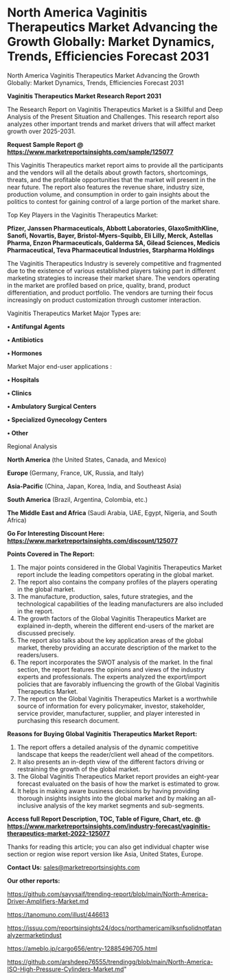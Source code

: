 # North America Vaginitis Therapeutics Market Advancing the Growth Globally: Market Dynamics, Trends, Efficiencies Forecast 2031
North America Vaginitis Therapeutics Market Advancing the Growth Globally: Market Dynamics, Trends, Efficiencies Forecast 2031

<strong>Vaginitis Therapeutics Market Research Report 2031</strong>

The Research Report on Vaginitis Therapeutics Market is a Skillful and Deep Analysis of the Present Situation and Challenges. This research report also analyzes other important trends and market drivers that will affect market growth over 2025-2031.

<strong>Request Sample Report @ <a href=https://www.marketreportsinsights.com/sample/125077>https://www.marketreportsinsights.com/sample/125077</a></strong>

This Vaginitis Therapeutics market report aims to provide all the participants and the vendors will all the details about growth factors, shortcomings, threats, and the profitable opportunities that the market will present in the near future. The report also features the revenue share, industry size, production volume, and consumption in order to gain insights about the politics to contest for gaining control of a large portion of the market share.

Top Key Players in the Vaginitis Therapeutics Market:

<strong>Pfizer, Janssen Pharmaceuticals, Abbott Laboratories, GlaxoSmithKline, Sanofi, Novartis, Bayer, Bristol-Myers-Squibb, Eli Lilly, Merck, Astellas Pharma, Enzon Pharmaceuticals, Galderma SA, Gilead Sciences, Medicis Pharmaceutical, Teva Pharmaceutical Industries, Starpharma Holdings</strong>

The Vaginitis Therapeutics Industry is severely competitive and fragmented due to the existence of various established players taking part in different marketing strategies to increase their market share. The vendors operating in the market are profiled based on price, quality, brand, product differentiation, and product portfolio. The vendors are turning their focus increasingly on product customization through customer interaction.

Vaginitis Therapeutics Market Major Types are:

<strong>• Antifungal Agents

• Antibiotics

• Hormones</strong>

Market Major end-user applications :

<strong>• Hospitals

• Clinics

• Ambulatory Surgical Centers

• Specialized Gynecology Centers

• Other</strong>

Regional Analysis

</u><strong><b>North America</b></strong> (the United States, Canada, and Mexico)

<strong><b>Europe </b></strong>(Germany, France, UK, Russia, and Italy)

<strong><b>Asia-Pacific</b></strong> (China, Japan, Korea, India, and Southeast Asia)

<strong><b>South America</b></strong> (Brazil, Argentina, Colombia, etc.)

<strong><b>The Middle East and Africa</b></strong> (Saudi Arabia, UAE, Egypt, Nigeria, and South Africa)

<strong>Go For Interesting Discount Here: <a href=https://www.marketreportsinsights.com/discount/125077>https://www.marketreportsinsights.com/discount/125077</a></strong>

<strong>Points Covered in The Report:</strong>
<ol>
  <li>The major points considered in the Global Vaginitis Therapeutics Market report include the leading competitors operating in the global market.</li>
  <li>The report also contains the company profiles of the players operating in the global market.</li>
  <li>The manufacture, production, sales, future strategies, and the technological capabilities of the leading manufacturers are also included in the report.</li>
  <li>The growth factors of the Global Vaginitis Therapeutics Market are explained in-depth, wherein the different end-users of the market are discussed precisely.</li>
  <li>The report also talks about the key application areas of the global market, thereby providing an accurate description of the market to the readers/users.</li>
  <li>The report incorporates the SWOT analysis of the market. In the final section, the report features the opinions and views of the industry experts and professionals. The experts analyzed the export/import policies that are favorably influencing the growth of the Global Vaginitis Therapeutics Market.</li>
  <li>The report on the Global Vaginitis Therapeutics Market is a worthwhile source of information for every policymaker, investor, stakeholder, service provider, manufacturer, supplier, and player interested in purchasing this research document.</li>
</ol>
<strong>Reasons for Buying Global Vaginitis Therapeutics Market Report:</strong>

<ol>
  <li>The report offers a detailed analysis of the dynamic competitive landscape that keeps the reader/client well ahead of the competitors.</li>
  <li>It also presents an in-depth view of the different factors driving or restraining the growth of the global market.</li>
  <li>The Global Vaginitis Therapeutics Market report provides an eight-year forecast evaluated on the basis of how the market is estimated to grow.</li>
  <li>It helps in making aware business decisions by having providing thorough insights insights into the global market and by making an all-inclusive analysis of the key market segments and sub-segments.</li>
</ol>
<strong>Access full Report Description, TOC, Table of Figure, Chart, etc. @ <a href=https://www.marketreportsinsights.com/industry-forecast/vaginitis-therapeutics-market-2022-125077>https://www.marketreportsinsights.com/industry-forecast/vaginitis-therapeutics-market-2022-125077</a></strong>


Thanks for reading this article; you can also get individual chapter wise section or region wise report version like Asia, United States, Europe.

<strong>Contact Us:</strong>
sales@marketreportsinsights.com

<strong>Our other reports:</strong>

<a href=https://github.com/sayysaif/trending-report/blob/main/North-America-Driver-Amplifiers-Market.md>https://github.com/sayysaif/trending-report/blob/main/North-America-Driver-Amplifiers-Market.md</a>

<a href=https://tanomuno.com/illust/446613>https://tanomuno.com/illust/446613</a>

<a href=https://issuu.com/reportsinsights24/docs/northamericamilksnfsolidnotfatanalyzermarketindust>https://issuu.com/reportsinsights24/docs/northamericamilksnfsolidnotfatanalyzermarketindust</a>

<a href=https://ameblo.jp/cargo656/entry-12885496705.html>https://ameblo.jp/cargo656/entry-12885496705.html</a>

<a href=https://github.com/arshdeep76555/trendingg/blob/main/North-America-ISO-High-Pressure-Cylinders-Market.md>https://github.com/arshdeep76555/trendingg/blob/main/North-America-ISO-High-Pressure-Cylinders-Market.md</a>"
